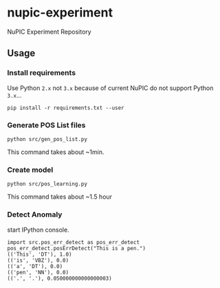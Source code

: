 # nupic-experiment
NuPIC Experiment Repository

## Usage

### Install requirements

Use Python `2.x` not `3.x` because of current NuPIC do not support Python `3.x`...

```
pip install -r requirements.txt --user
```

### Generate POS List files

```
python src/gen_pos_list.py
```

This command takes about ~1min.


### Create model

```
python src/pos_learning.py

```

This command takes about ~1.5 hour

### Detect Anomaly

start IPython console.

```
import src.pos_err_detect as pos_err_detect
pos_err_detect.posErrDetect("This is a pen.")
(('This', 'DT'), 1.0)
(('is', 'VBZ'), 0.0)
(('a', 'DT'), 0.0)
(('pen', 'NN'), 0.0)
(('.', '.'), 0.050000000000000003)
```
